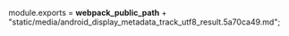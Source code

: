 module.exports = __webpack_public_path__ + "static/media/android_display_metadata_track_utf8_result.5a70ca49.md";
